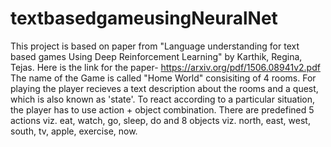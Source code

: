 # textbasedgameusingNeuralNet
This project is based on paper from "Language understanding for text based games Using Deep Reinforcement Learning" by Karthik, Regina, Tejas. Here is the link for the paper- https://arxiv.org/pdf/1506.08941v2.pdf
The name of the Game is called "Home World" consisiting of 4 rooms.
For playing the player recieves a text description about the rooms and a quest, which is also known as 'state'. To react according to a particular situation, the player has to use action + object combination. There are predefined 5 actions viz. eat, watch, go, sleep, do and 8 objects viz. north, east, west, south, tv, apple, exercise, now.

